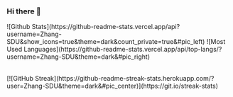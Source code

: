 ### Hi there 👋

<table>
  <tr>
![Github Stats](https://github-readme-stats.vercel.app/api?username=Zhang-SDU&show_icons=true&theme=dark&count_private=true&#pic_left)
![Most Used Languages](https://github-readme-stats.vercel.app/api/top-langs/?username=Zhang-SDU&theme=dark&#pic_right)
  </tr>
</table>
[![GitHub Streak](https://github-readme-streak-stats.herokuapp.com/?user=Zhang-SDU&theme=dark&#pic_center)](https://git.io/streak-stats)

<!--
**Zhang-SDU/Zhang-SDU** is a ✨ _special_ ✨ repository because its `README.md` (this file) appears on your GitHub profile.

Here are some ideas to get you started:

- 🔭 I’m currently working on ...
- 🌱 I’m currently learning ...
- 👯 I’m looking to collaborate on ...
- 🤔 I’m looking for help with ...
- 💬 Ask me about ...
- 📫 How to reach me: ...
- 😄 Pronouns: ...
- ⚡ Fun fact: ...
-->
